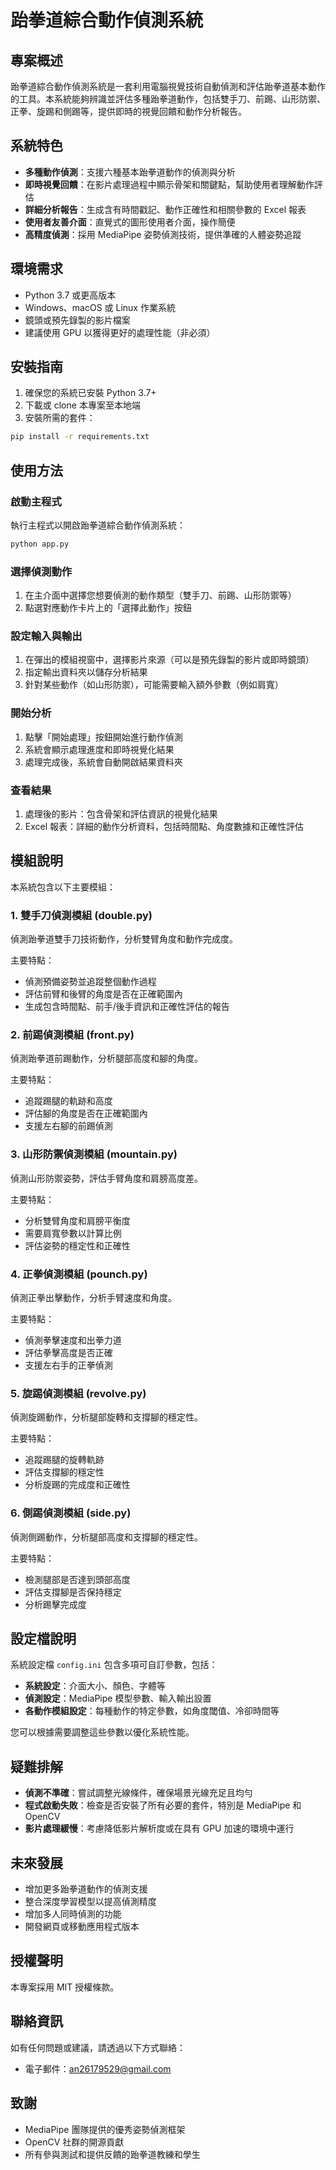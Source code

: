 # 跆拳道綜合動作偵測系統

## 專案概述

跆拳道綜合動作偵測系統是一套利用電腦視覺技術自動偵測和評估跆拳道基本動作的工具。本系統能夠辨識並評估多種跆拳道動作，包括雙手刀、前踢、山形防禦、正拳、旋踢和側踢等，提供即時的視覺回饋和動作分析報告。

## 系統特色

- **多種動作偵測**：支援六種基本跆拳道動作的偵測與分析
- **即時視覺回饋**：在影片處理過程中顯示骨架和關鍵點，幫助使用者理解動作評估
- **詳細分析報告**：生成含有時間戳記、動作正確性和相關參數的 Excel 報表
- **使用者友善介面**：直覺式的圖形使用者介面，操作簡便
- **高精度偵測**：採用 MediaPipe 姿勢偵測技術，提供準確的人體姿勢追蹤

## 環境需求

- Python 3.7 或更高版本
- Windows、macOS 或 Linux 作業系統
- 鏡頭或預先錄製的影片檔案
- 建議使用 GPU 以獲得更好的處理性能（非必須）

## 安裝指南

1. 確保您的系統已安裝 Python 3.7+
2. 下載或 clone 本專案至本地端
3. 安裝所需的套件：

```bash
pip install -r requirements.txt
```

## 使用方法

### 啟動主程式

執行主程式以開啟跆拳道綜合動作偵測系統：

```bash
python app.py
```

### 選擇偵測動作

1. 在主介面中選擇您想要偵測的動作類型（雙手刀、前踢、山形防禦等）
2. 點選對應動作卡片上的「選擇此動作」按鈕

### 設定輸入與輸出

1. 在彈出的模組視窗中，選擇影片來源（可以是預先錄製的影片或即時鏡頭）
2. 指定輸出資料夾以儲存分析結果
3. 針對某些動作（如山形防禦），可能需要輸入額外參數（例如肩寬）

### 開始分析

1. 點擊「開始處理」按鈕開始進行動作偵測
2. 系統會顯示處理進度和即時視覺化結果
3. 處理完成後，系統會自動開啟結果資料夾

### 查看結果

1. 處理後的影片：包含骨架和評估資訊的視覺化結果
2. Excel 報表：詳細的動作分析資料，包括時間點、角度數據和正確性評估

## 模組說明

本系統包含以下主要模組：

### 1. 雙手刀偵測模組 (double.py)

偵測跆拳道雙手刀技術動作，分析雙臂角度和動作完成度。

主要特點：
- 偵測預備姿勢並追蹤整個動作過程
- 評估前臂和後臂的角度是否在正確範圍內
- 生成包含時間點、前手/後手資訊和正確性評估的報告

### 2. 前踢偵測模組 (front.py)

偵測跆拳道前踢動作，分析腿部高度和腳的角度。

主要特點：
- 追蹤踢腿的軌跡和高度
- 評估腳的角度是否在正確範圍內
- 支援左右腳的前踢偵測

### 3. 山形防禦偵測模組 (mountain.py)

偵測山形防禦姿勢，評估手臂角度和肩膀高度差。

主要特點：
- 分析雙臂角度和肩膀平衡度
- 需要肩寬參數以計算比例
- 評估姿勢的穩定性和正確性

### 4. 正拳偵測模組 (pounch.py)

偵測正拳出擊動作，分析手臂速度和角度。

主要特點：
- 偵測拳擊速度和出拳力道
- 評估拳擊高度是否正確
- 支援左右手的正拳偵測

### 5. 旋踢偵測模組 (revolve.py)

偵測旋踢動作，分析腿部旋轉和支撐腳的穩定性。

主要特點：
- 追蹤踢腿的旋轉軌跡
- 評估支撐腳的穩定性
- 分析旋踢的完成度和正確性

### 6. 側踢偵測模組 (side.py)

偵測側踢動作，分析腿部高度和支撐腳的穩定性。

主要特點：
- 檢測腿部是否達到頭部高度
- 評估支撐腳是否保持穩定
- 分析踢擊完成度

## 設定檔說明

系統設定檔 `config.ini` 包含多項可自訂參數，包括：

- **系統設定**：介面大小、顏色、字體等
- **偵測設定**：MediaPipe 模型參數、輸入輸出設置
- **各動作模組設定**：每種動作的特定參數，如角度閾值、冷卻時間等

您可以根據需要調整這些參數以優化系統性能。

## 疑難排解

- **偵測不準確**：嘗試調整光線條件，確保場景光線充足且均勻
- **程式啟動失敗**：檢查是否安裝了所有必要的套件，特別是 MediaPipe 和 OpenCV
- **影片處理緩慢**：考慮降低影片解析度或在具有 GPU 加速的環境中運行

## 未來發展

- 增加更多跆拳道動作的偵測支援
- 整合深度學習模型以提高偵測精度
- 增加多人同時偵測的功能
- 開發網頁或移動應用程式版本

## 授權聲明

本專案採用 MIT 授權條款。

## 聯絡資訊

如有任何問題或建議，請透過以下方式聯絡：

- 電子郵件：an26179529@gmail.com

## 致謝

- MediaPipe 團隊提供的優秀姿勢偵測框架
- OpenCV 社群的開源貢獻
- 所有參與測試和提供反饋的跆拳道教練和學生